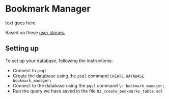 # Bookmark Manager

text goes here

Based on these [user stories.](plan.md)

## Setting up

To set up your database, following the instructions:

- Connect to `psql`
- Create the database using the `psql` command `CREATE DATABASE bookmark_manager;`
- Connect to the database using the `pqsl` command `\c bookmark_manager;`
- Run the query we have saved in the file `01_create_bookmarks_table.sql`
